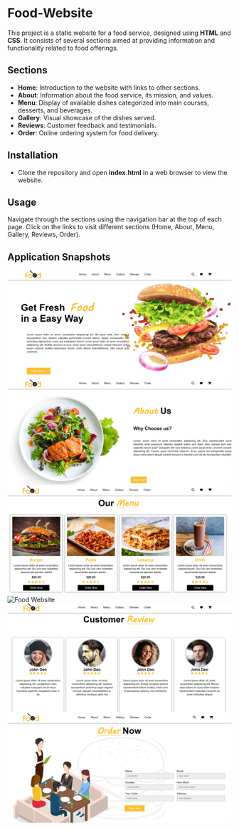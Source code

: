 # Food-Website
This project is a static website for a food service, designed using **HTML** and **CSS**. It consists of several sections aimed at providing information and functionality related to food offerings.


## Sections

- **Home**: Introduction to the website with links to other sections.
- **About**: Information about the food service, its mission, and values.
- **Menu**: Display of available dishes categorized into  main courses, desserts, and beverages.
- **Gallery**: Visual showcase of the dishes served.
- **Reviews**: Customer feedback and testimonials.
- **Order**: Online ordering system for food delivery.


## Installation
- Clone the repository and open **index.html** in a web browser to view the website.

## Usage
Navigate through the sections using the navigation bar at the top of each page. Click on the links to visit different sections (Home, About, Menu, Gallery, Reviews, Order).

## Application Snapshots
![Food Website](Food-Website/image/Food1.png)
![Food Website](Food-Website/image/Food2.png)
![Food Website](Food-Website/image/Food3.png)
![Food Website](Food-Website/image/Food4.png)
![Food Website](Food-Website/image/Food5.png)
![Food Website](Food-Website/image/Food6.png)
